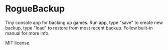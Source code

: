 # RogueBackup
Tiny console app for backing up games. Run app, type "save" to create new backup, type "load" to restore from most recent backup. Follow built-in manual for more info.

MIT license.
